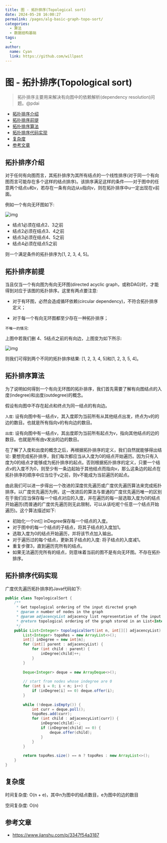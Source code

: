 ```yaml
---
title: 图 - 拓扑排序(Topological sort)
date: 2024-05-28 16:00:27
permalink: /pages/alg-basic-graph-topo-sort/
categories:
  - 算法
  - 数据结构基础
tags:
  - 
author: 
  name: Cyan
  link: https://github.com/willpast
---
```

# 图 - 拓扑排序(Topological sort)

> 拓扑排序主要用来解决有向图中的依赖解析(dependency resolution)问题。@pdai

  * [拓扑排序介绍](/md/algorithm/alg-basic-graph-topo-sort.html#拓扑排序介绍)
  * [拓扑排序前提](/md/algorithm/alg-basic-graph-topo-sort.html#拓扑排序前提)
  * [拓扑排序算法](/md/algorithm/alg-basic-graph-topo-sort.html#拓扑排序算法)
  * [拓扑排序代码实现](/md/algorithm/alg-basic-graph-topo-sort.html#拓扑排序代码实现)
  * [复杂度](/md/algorithm/alg-basic-graph-topo-sort.html#复杂度)
  * [参考文章](/md/algorithm/alg-basic-graph-topo-sort.html#参考文章)

## 拓扑排序介绍

对于任何有向图而言，其拓扑排序为其所有结点的一个线性排序(对于同一个有向图而言可能存在多个这样的结点排序)。该排序满足这样的条件——对于图中的任意两个结点u和v，若存在一条有向边从u指向v，则在拓扑排序中u一定出现在v前面。

例如一个有向无环图如下:

![img](https://cdn.jsdelivr.net/gh/willpast/image/blog/ka_java/alg-graph-topo-sort-1.png)

  * 结点1必须在结点2、3之前
  * 结点2必须在结点3、4之前
  * 结点3必须在结点4、5之前
  * 结点4必须在结点5之前

则一个满足条件的拓扑排序为[1, 2, 3, 4, 5]。

## 拓扑排序前提

当且仅当一个有向图为有向无环图(directed acyclic graph，或称DAG)时，才能得到对应于该图的拓扑排序。这里有两点要注意:

  * 对于有环图，必然会造成循环依赖(circular dependency)，不符合拓扑排序定义；

  * 对于每一个有向无环图都至少存在一种拓扑排序；

`不唯一的情况`:

上图中若我们删 4、5结点之前的有向边，上图变为如下所示:

![img](https://cdn.jsdelivr.net/gh/willpast/image/blog/ka_java/alg-graph-topo-sort-2.png)

则我们可得到两个不同的拓扑排序结果: [1, 2, 3, 4, 5]和[1, 2, 3, 5, 4]。

## 拓扑排序算法

为了说明如何得到一个有向无环图的拓扑排序，我们首先需要了解有向图结点的入度(indegree)和出度(outdegree)的概念。

假设有向图中不存在起点和终点为同一结点的有向边。

`入度`: 设有向图中有一结点v，其入度即为当前所有从其他结点出发，终点为v的的边的数目。也就是所有指向v的有向边的数目。

`出度`: 设有向图中有一结点v，其出度即为当前所有起点为v，指向其他结点的边的数目。也就是所有由v发出的边的数目。

在了解了入度和出度的概念之后，再根据拓扑排序的定义，我们自然就能够得出结论:
要想完成拓扑排序，我们每次都应当从入度为0的结点开始遍历。因为只有入度为0的结点才能够成为拓扑排序的起点。否则根据拓扑排序的定义，只要一个结点v的入度不为0，则至少有一条边起始于其他结点而指向v，那么这条边的起点在拓扑排序的顺序中应当位于v之前，则v不能成为当前遍历的起点。

由此我们可以进一步得出一个改进的深度优先遍历或广度优先遍历算法来完成拓扑排序。以广度优先遍历为例，这一改进后的算法与普通的广度优先遍历唯一的区别在于我们应当保存每一个结点对应的入度，并在遍历的每一层选取入度为0的结点开始遍历(而普通的广度优先遍历则无此限制，可以从该吃呢个任意一个结点开始遍历)。这个算法描述如下:

  * 初始化一个int[] inDegree保存每一个结点的入度。
  * 对于图中的每一个结点的子结点，将其子结点的入度加1。
  * 选取入度为0的结点开始遍历，并将该节点加入输出。
  * 对于遍历过的每个结点，更新其子结点的入度: 将子结点的入度减1。
  * 重复步骤3，直到遍历完所有的结点。
  * 如果无法遍历完所有的结点，则意味着当前的图不是有向无环图。不存在拓扑排序。

## 拓扑排序代码实现

广度优先遍历拓扑排序的Java代码如下:

    
```java
public class TopologicalSort {
    /**
     * Get topological ordering of the input directed graph 
     * @param n number of nodes in the graph
     * @param adjacencyList adjacency list representation of the input directed graph
     * @return topological ordering of the graph stored in an List<Integer>. 
     */
    public List<Integer> topologicalSort(int n, int[][] adjacencyList) {
        List<Integer> topoRes = new ArrayList<>();
        int[] inDegree = new int[n];
        for (int[] parent : adjacencyList) {
            for (int child : parent) {
                inDegree[child]++;
            }
        }
        
        Deque<Integer> deque = new ArrayDeque<>();
        
        // start from nodes whose indegree are 0
        for (int i = 0; i < n; i++) {
            if (inDegree[i] == 0) deque.offer(i);
        }
        
        while (!deque.isEmpty()) {
            int curr = deque.poll();
            topoRes.add(curr);
            for (int child : adjacencyList[curr]) {
                inDegree[child]--;
                if (inDegree[child] == 0) {
                    deque.offer(child);
                }
            }
        }
    
        return topoRes.size() == n ? topoRes : new ArrayList<>();
    }
}
```

## 复杂度

时间复杂度: O(n + e)，其中n为图中的结点数目，e为图中的边的数目

空间复杂度: O(n)

## 参考文章

  * https://www.jianshu.com/p/3347f54a3187

